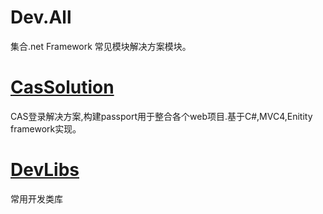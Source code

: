 Dev.All
=======
集合.net Framework 常见模块解决方案模块。


<a href="https://github.com/zbw911/Dev.All/tree/master/CasSolution">CasSolution</a>
=======
CAS登录解决方案,构建passport用于整合各个web项目.基于C#,MVC4,Enitity framework实现。 


<a href="https://github.com/zbw911/Dev.All/tree/master/DevLibs">DevLibs</a>
======
常用开发类库
